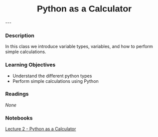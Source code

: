 <h1  style="font-family:  Verdana,  Geneva,  sans-serif;  text-align:center">Python  as  a  Calculator</h1> 
--- 
 
###  Description 
In  this  class  we  introduce  variable  types,  variables,  and  how  to  perform  simple  calculations. 
 
###  Learning  Objectives 
-  Understand  the  different  python  types 
-  Perform  simple  calculations  using  Python 
 
###  Readings 
*None* 
 
###  Notebooks 
[Lecture  2  -  Python  as  a  Calculator](https://rpi-data.github.io/csci1100/notebooks/lec02_calculator.html)
